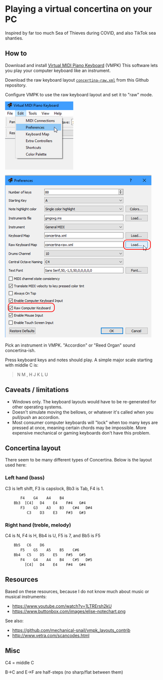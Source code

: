 # Playing a virtual concertina on your PC

Inspired by far too much Sea of Thieves during COVID, and also TikTok sea shanties.

## How to

Download and install [Virtual MIDI Piano Keyboard](https://vmpk.sourceforge.io/) (VMPK)  This software lets you play your computer keyboard like an instrument.

Download the raw keyboard layout [`concertina-raw.xml`](https://raw.githubusercontent.com/cspotcode/virtual-concertina/main/concertina-raw.xml) from this Github repository.

Configure VMPK to use the raw keyboard layout and set it to "raw" mode.

![](docs/vmpk-click-preferences.png)

![](docs/vmpk-preferences.png)

Pick an instrument in VMPK.  "Accordion" or "Reed Organ" sound concertina-ish.

Press keyboard keys and notes should play.  A simple major scale starting with middle C is:

> N M , H J K L U

## Caveats / limitations

* Windows only.  The keyboard layouts would have to be re-generated for other operating systems.
* Doesn't simulate moving the bellows, or whatever it's called when you pull/push an accordion.
* Most consumer computer keyboards will "lock" when too many keys are pressed at once, meaning certain chords may be impossible.  More expensive mechanical or gaming keyboards don't have this problem.

## Concertina layout

There seem to be many different types of Concertina.  Below is the layout used here:

### Left hand (bass)

C3 is left shift, F3 is capslock, Bb3 is Tab, F4 is 1.

```text
       F4    G4    A4    B4
    Bb3  [C4]   D4    E4    F#4   G#4
       F3    G3    A3    B3    C#4   D#4
          C3    D3    E3    F#3   G#3
```

### Right hand (treble, melody)

C4 is N, F4 is H, Bb4 is U, F5 is 7, and Bb5 is F5

```text
    Bb5   C6    D6
       F5    G5    A5    B5    C#6
    Bb4   C5    D5    E5    F#5   G#5
       F4    G4    A4    B4    C#5   D#5
         [C4]   D4    E4    F#4   G#4
```

## Resources

Based on these resources, because I do not know much about music or musical instruments:

* https://www.youtube.com/watch?v=1LTRErsh2kU
* https://www.buttonbox.com/images/elise-notechart.png

See also:

* https://github.com/mechanical-snail/vmpk_layouts_contrib
* http://www.vetra.com/scancodes.html

## Misc

C4 = middle C

B->C and E->F are half-steps (no sharp/flat between them)
